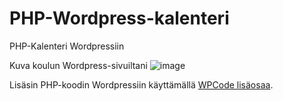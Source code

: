 # PHP-Wordpress-kalenteri
PHP-Kalenteri Wordpressiin

Kuva koulun Wordpress-sivuiltani
![image](https://github.com/Ossi05/PHP-Wordpress-kalenteri/assets/77546709/626de948-e0cf-4f3f-8d8f-9807cc208ccf)

Lisäsin PHP-koodin Wordpressiin käyttämällä [WPCode lisäosaa](https://wordpress.org/plugins/insert-headers-and-footers/).

